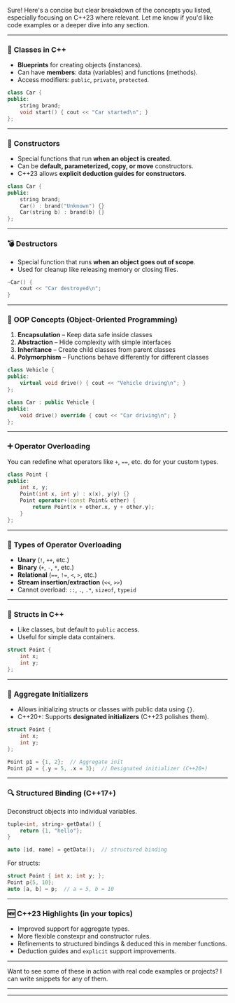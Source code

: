 Sure! Here's a concise but clear breakdown of the concepts you listed, especially focusing on C++23 where relevant. Let me know if you'd like code examples or a deeper dive into any section.

---

### 🧱 **Classes in C++**
- **Blueprints** for creating objects (instances).
- Can have **members**: data (variables) and functions (methods).
- Access modifiers: `public`, `private`, `protected`.

```cpp
class Car {
public:
    string brand;
    void start() { cout << "Car started\n"; }
};
```

---

### 🔨 **Constructors**
- Special functions that run **when an object is created**.
- Can be **default, parameterized, copy, or move** constructors.
- C++23 allows **explicit deduction guides for constructors**.

```cpp
class Car {
public:
    string brand;
    Car() : brand("Unknown") {}
    Car(string b) : brand(b) {}
};
```

---

### 💣 **Destructors**
- Special function that runs **when an object goes out of scope**.
- Used for cleanup like releasing memory or closing files.

```cpp
~Car() {
    cout << "Car destroyed\n";
}
```

---

### 🧭 **OOP Concepts (Object-Oriented Programming)**
1. **Encapsulation** – Keep data safe inside classes
2. **Abstraction** – Hide complexity with simple interfaces
3. **Inheritance** – Create child classes from parent classes
4. **Polymorphism** – Functions behave differently for different classes

```cpp
class Vehicle {
public:
    virtual void drive() { cout << "Vehicle driving\n"; }
};

class Car : public Vehicle {
public:
    void drive() override { cout << "Car driving\n"; }
};
```

---

### ➕ **Operator Overloading**
You can redefine what operators like `+`, `==`, etc. do for your custom types.

```cpp
class Point {
public:
    int x, y;
    Point(int x, int y) : x(x), y(y) {}
    Point operator+(const Point& other) {
        return Point(x + other.x, y + other.y);
    }
};
```

---

### 🔁 **Types of Operator Overloading**
- **Unary** (`!`, `++`, etc.)
- **Binary** (`+`, `-`, `*`, etc.)
- **Relational** (`==`, `!=`, `<`, `>`, etc.)
- **Stream insertion/extraction** (`<<`, `>>`)
- Cannot overload: `::`, `.`, `.*`, `sizeof`, `typeid`

---

### 🧱 **Structs in C++**
- Like classes, but default to `public` access.
- Useful for simple data containers.

```cpp
struct Point {
    int x;
    int y;
};
```

---

### 🧺 **Aggregate Initializers**
- Allows initializing structs or classes with public data using `{}`.
- C++20+: Supports **designated initializers** (C++23 polishes them).

```cpp
struct Point {
    int x;
    int y;
};

Point p1 = {1, 2};  // Aggregate init
Point p2 = {.y = 5, .x = 3};  // Designated initializer (C++20+)
```

---

### 🔍 **Structured Binding (C++17+)**
Deconstruct objects into individual variables.

```cpp
tuple<int, string> getData() {
    return {1, "hello"};
}

auto [id, name] = getData();  // structured binding
```

For structs:

```cpp
struct Point { int x; int y; };
Point p{5, 10};
auto [a, b] = p;  // a = 5, b = 10
```

---

### 🆕 **C++23 Highlights (in your topics)**
- Improved support for aggregate types.
- More flexible constexpr and constructor rules.
- Refinements to structured bindings & deduced this in member functions.
- Deduction guides and `explicit` support improvements.

---

Want to see some of these in action with real code examples or projects? I can write snippets for any of them.



---
---


